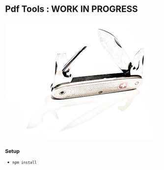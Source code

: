 # Pdf Tools : WORK IN PROGRESS

![PXL_20230301_213619882_3.jpg](docs%2FPXL_20230301_213619882_3.jpg)

### Setup

- `npm install`
